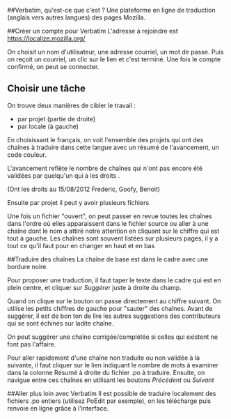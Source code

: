 ##Verbatim, qu'est-ce que c'est ?
Une plateforme en ligne de traduction (anglais vers autres langues) des pages Mozilla.

##Créer un compte pour Verbatim 
L'adresse à rejoindre est https://localize.mozilla.org/

On choisit un nom d'utilisateur, une adresse courriel, un mot de passe. Puis on reçoit un courriel, un clic sur le lien et c'est terminé.
Une fois le compte confirmé, on peut se connecter.

## Choisir une tâche
On trouve deux manières de cibler le travail : 

* par projet (partie de droite)
* par locale (à gauche)

En choisissant le français, on voit  l'ensemble des projets qui ont des chaînes à traduire dans cette langue avec un résumé de l'avancement, un code couleur.

L'avancement reflète le nombre de chaînes qui n'ont pas encore été validées par quelqu'un qui a les droits . 

(Ont les droits au 15/08/2012 Frederic, Goofy, Benoit)

Ensuite par projet il peut y avoir plusieurs fichiers

Une fois un fichier &quot;ouvert&quot;, on peut passer en revue toutes les chaînes dans l'ordre où elles apparaissent dans le fichier source ou aller à une chaîne dont le nom a attiré notre attention en cliquant sur le chiffre qui est tout à gauche.
Les chaînes sont souvent listées sur plusieurs pages, il y a tout ce qu'il faut pour en changer en haut et en bas

##Traduire des chaînes
La chaîne de base est dans le cadre avec une bordure noire.

Pour proposer une traduction, il faut taper le texte dans le cadre qui est en plein centre, et cliquer sur _Suggérer_ juste à droite du champ.

Quand on clique sur le bouton on passe directement au chiffre suivant. On utilise les petits chiffres de gauche pour &quot;sauter&quot; des chaînes.
Avant de suggérer, il est de bon ton de lire les autres suggestions des contributeurs qui se sont échinés sur ladite chaîne.

On peut suggérer une chaîne corrigée/complétée si celles qui existent ne font pas l'affaire.

Pour aller rapidement d'une chaîne non traduite ou non validée à la suivante, il faut cliquer sur le lien indiquant le nombre de mots à examiner dans la colonne Résumé à droite du fichier .po à traduire. Ensuite, on navigue entre ces chaînes en utilisant les boutons _Précédent_ ou _Suivant_

##Aller plus loin avec Verbatim
Il est possible de traduire localement des fichiers .po entiers (utilisez PoEdit par exemple), on les télécharge puis renvoie en ligne grâce à l'interface.
